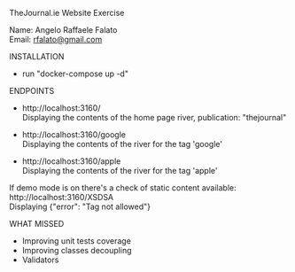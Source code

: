 TheJournal.ie Website Exercise

Name: Angelo Raffaele Falato  
Email: rfalato@gmail.com

INSTALLATION  
- run "docker-compose up -d"

ENDPOINTS  
- http://localhost:3160/  
Displaying the contents of the home page river, publication: "thejournal"

- http://localhost:3160/google  
Displaying the contents of the river for the tag 'google'

- http://localhost:3160/apple  
Displaying the contents of the river for the tag 'apple'

If demo mode is on there's a check of static content available:  
http://localhost:3160/XSDSA  
Displaying {"error": "Tag not allowed"}


WHAT MISSED  
- Improving unit tests coverage
- Improving classes decoupling 
- Validators

